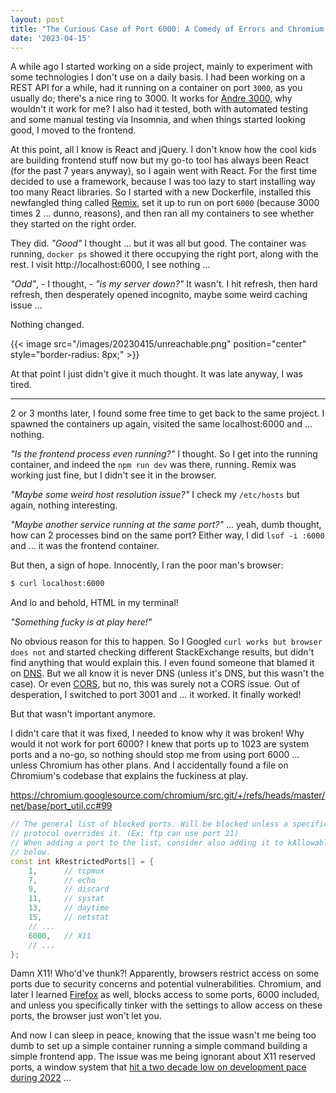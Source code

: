 ```yaml
---
layout: post
title: "The Curious Case of Port 6000: A Comedy of Errors and Chromium's Shenanigans"
date: '2023-04-15'
---
```


A while ago I started working on a side project, mainly to experiment with some
technologies I don't use on a daily basis. I had been working on a REST API for
a while, had it running on a container on port `3000`, as you usually do;
there's a nice ring to 3000. It works for [Andre 3000](https://open.spotify.com/artist/74V3dE1a51skRkdII8y2C6?autoplay=true),
why wouldn't it work for me? I also had it tested, both with automated testing and some manual testing via Insomnia, and when
things started looking good, I moved to the frontend.

At this point, all I know is React and jQuery.
I don't know how the cool kids are building frontend stuff now but my go-to tool has
always been React (for the past 7 years anyway), so I again went with React. For the first time decided to use a
framework, because I was too lazy to start installing way too many React libraries.
So I started with a new Dockerfile, installed this newfangled thing called [Remix](https://remix.run/), set it up to
run on port `6000` (because 3000 times 2 ... dunno, reasons), and then ran all my containers
to see whether they started on the right order.

They did. _"Good"_ I thought ... but it was all but good. The container was running, `docker ps`
showed it there occupying the right port, along with the rest. I visit http://localhost:6000, I see nothing ...

_"Odd"_, - I thought, - _"is my server down?"_ It wasn't. I hit refresh, then hard refresh,
then desperately opened incognito, maybe some weird caching issue ...

Nothing changed.

{{< image src="/images/20230415/unreachable.png" position="center" style="border-radius: 8px;" >}}

At that point I just didn't give it much thought. It was late anyway, I was tired.

***

2 or 3 months later, I found some free time to get back to the same project. I spawned the 
containers up again, visited the same localhost:6000 and ... nothing.

_"Is the frontend process even running?"_ I thought. So I get into the running container,
and indeed the `npm run dev` was there, running. Remix was working just fine, but I didn't see it in the browser.

_"Maybe some weird host resolution issue?"_ I check my `/etc/hosts` but again, nothing interesting. 

_"Maybe another service running at the same port?"_ ... yeah, dumb thought, how can 2 processes bind on the same port? 
Either way, I did `lsof -i :6000` and ... it was the frontend container.

But then, a sign of hope. Innocently, I ran the poor man's browser:

```bash
$ curl localhost:6000
```

And lo and behold, HTML in my terminal!

_"Something fucky is at play here!"_

No obvious reason for this to happen. So I Googled `curl works but browser does not` and started checking
different StackExchange results, but didn't find anything that would explain this. I even found someone that blamed it on [DNS](https://superuser.com/questions/924950/site-displays-with-curl-but-not-within-the-browser).
But we all know it is never DNS (unless it's DNS, but this wasn't the case). Or even [CORS](https://stackoverflow.com/questions/38689350/for-what-reason-i-can-access-the-resources-by-curl-but-not-in-the-browser),
but no, this was surely not a CORS issue. Out of desperation, I switched to port 3001 and ... it worked. It finally worked!

But that wasn't important anymore.

I didn't care that it was fixed, I needed to know why it was broken!
Why would it not work for port 6000? I knew that ports up to 1023 are system ports and a no-go,
so nothing should stop me from using port 6000 ... unless Chromium has other plans.
And I accidentally found a file on Chromium's codebase that explains the fuckiness at play.

https://chromium.googlesource.com/chromium/src.git/+/refs/heads/master/net/base/port_util.cc#99

```cpp
// The general list of blocked ports. Will be blocked unless a specific
// protocol overrides it. (Ex: ftp can use port 21)
// When adding a port to the list, consider also adding it to kAllowablePorts,
// below.
const int kRestrictedPorts[] = {
    1,      // tcpmux
    7,      // echo
    9,      // discard
    11,     // systat
    13,     // daytime
    15,     // netstat
    // ...
    6000,   // X11
    // ...
};
```

Damn X11! Who'd've thunk?! Apparently, browsers restrict access on some ports due to security concerns and potential vulnerabilities.
Chromium, and later I learned [Firefox](https://www.reddit.com/r/firefox/comments/ttms50/since_when_was_this_a_thing_in_firefox_trying_to/)
as well, blocks access to some ports, 6000 included, and unless you specifically tinker with the settings to allow access on these ports, the browser
just won't let you.

And now I can sleep in peace, knowing that the issue wasn't me being too dumb to set up a simple
container running a simple command building a simple frontend app. The issue was me being ignorant about
X11 reserved ports, a window system that [hit a two decade low on development pace during 2022](https://www.phoronix.com/news/XServer-2022-Development-Pace) ...

